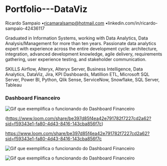 # Portfolio---DataViz
Ricardo Sampaio
•ricamaralsamp@hotmail.com 
•linkedin.com/in/ricardo-sampaio-42436117

Graduated in Information Systems, working with Data Analytics, Data Analysis/Management
for more than ten years. Passionate data analytics expert with experience across the entire
development cycle: architecture, integration, advanced development knowledge, agile
delivery, requirements gathering, user experience testing, and stakeholder communication.

SKILLS
Airflow, Alteryx, Alteryx Server, Business Intelligence, Data Analytics, DataViz, Jira, KPI
Dashboards, Matillion ETL, Microsoft SQL Server, Power BI, Python, Qlik Sense, ServiceNow,
Snowflake, SQL Server, Tableau

### Dashboard Financeiro

![Gif que exemplifica o funcionando do Dashboard Financeiro](https://i.imgur.com/Nl5Hurs.gif)

(https://www.loom.com/share/be397d85f4ea42e791782f7227cd2a62?sid=f59343e1-fa80-4d43-8416-143cba856f7c)

https://www.loom.com/share/be397d85f4ea42e791782f7227cd2a62?sid=f59343e1-fa80-4d43-8416-143cba856f7c

![Gif que exemplifica o funcionando do Dashboard Financeiro](https://www.loom.com/share/be397d85f4ea42e791782f7227cd2a62?sid=f59343e1-fa80-4d43-8416-143cba856f7c)

![Gif que exemplifica o funcionando do Dashboard Financeiro](https://www.loom.com/share/be397d85f4ea42e791782f7227cd2a62?sid=f59343e1-fa80-4d43-8416-143cba856f7c.gif)

